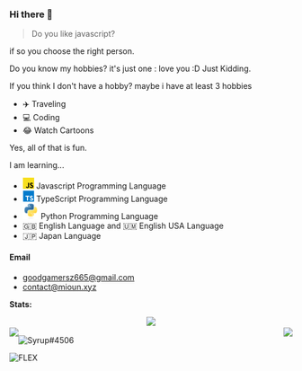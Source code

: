 ### Hi there 👋

> Do you like javascript?

if so you choose the right person.

Do you know my hobbies? it's just one : love you :D Just Kidding.

If you think I don't have a hobby? maybe i have at least 3 hobbies
- ✈️ Traveling
- 💻 Coding
- 😂 Watch Cartoons

Yes, all of that is fun.

I am learning...
- <img height="20" width="20" src="./icons/javascript.svg" /> Javascript Programming Language
- <img height="20" width="20" src="./icons/typescript.svg" /> TypeScript Programming Language
- <img height="28" width="28" src="./icons/python.svg" /> Python Programming Language
- 🇬🇧 English Language and 🇺🇲 English USA Language
- 🇯🇵 Japan Language

#### Email
- goodgamersz665@gmail.com
- contact@mioun.xyz

**Stats:**  


<div align="center"><img src="https://github-profile-trophy.vercel.app/?username=Syrup&theme=dracula&count_private=true"></div>
<img align="left" src="https://github-readme-stats.vercel.app/api?username=syrup&show_icons=true&hide_border=true&theme=tokyonight"><img align="right" src="https://github-readme-stats.vercel.app/api/top-langs/?username=Syrup&theme=tokyonight&hide=batchfile">


![Syrup#4506](https://discord.c99.nl/widget/theme-1/681843628317868049.png)

![FLEX](https://github-readme-stats.vercel.app/api?username=syrup&theme=nightowl&show_icons=true)

